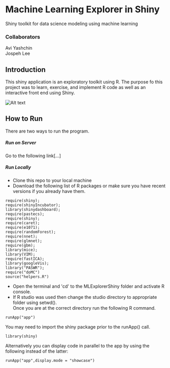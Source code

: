 # Machine Learning Explorer in Shiny
Shiny toolkit for data science modeling using machine learning

### Collaborators
Avi Yashchin  
Jospeh Lee  

## Introduction
This shiny application is an exploratory toolkit using R.  The purpose fo this project was to learn, exercise, and implement R code as well as an interactive front end using Shiny. 


![Alt text](img/image1.png)

## How to Run
There are two ways to run the program.     
##### Run on Server
  Go to the following link[...]
  
##### Run Locally  
  * Clone this repo to your local machine
  * Download the following list of R packages or make sure you have recent versions if you already have them.
```
require(shiny);
require(shinyIncubator);
library(shinydashboard);
require(pastecs);
require(shiny);
require(caret);
require(e1071);
require(randomForest);
require(nnet);
require(glmnet);
require(gbm);
library(mice);
library(VIM);
require(fastICA);
library(googleVis);
library("PASWR");
require("doMC")
source("helpers.R")

```

  * Open the terminal and 'cd' to the MLExplorerShiny folder and activate R console. 
  * If R studio was used then change the studio directory to appropriate folder using setwd().  
Once you are at the correct directory run the following R command. 

```
runApp("app") 
```
You may need to import the shiny package prior to the runApp() call. 

```
library(shiny)
```

Alternatively you can display code in parallel to the app by using the following instead of the latter:

```
runApp("app",display.mode = "showcase")
```


